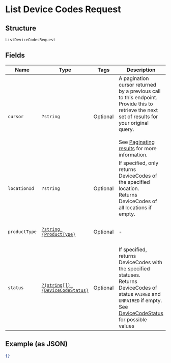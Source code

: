 
# List Device Codes Request

## Structure

`ListDeviceCodesRequest`

## Fields

| Name | Type | Tags | Description | Getter | Setter |
|  --- | --- | --- | --- | --- | --- |
| `cursor` | `?string` | Optional | A pagination cursor returned by a previous call to this endpoint.<br>Provide this to retrieve the next set of results for your original query.<br><br>See [Paginating results](https://developer.squareup.com/docs/working-with-apis/pagination) for more information. | getCursor(): ?string | setCursor(?string cursor): void |
| `locationId` | `?string` | Optional | If specified, only returns DeviceCodes of the specified location.<br>Returns DeviceCodes of all locations if empty. | getLocationId(): ?string | setLocationId(?string locationId): void |
| `productType` | [`?string (ProductType)`](../../doc/models/product-type.md) | Optional | - | getProductType(): ?string | setProductType(?string productType): void |
| `status` | [`?(string[]) (DeviceCodeStatus)`](../../doc/models/device-code-status.md) | Optional | If specified, returns DeviceCodes with the specified statuses.<br>Returns DeviceCodes of status `PAIRED` and `UNPAIRED` if empty.<br>See [DeviceCodeStatus](#type-devicecodestatus) for possible values | getStatus(): ?array | setStatus(?array status): void |

## Example (as JSON)

```json
{}
```

